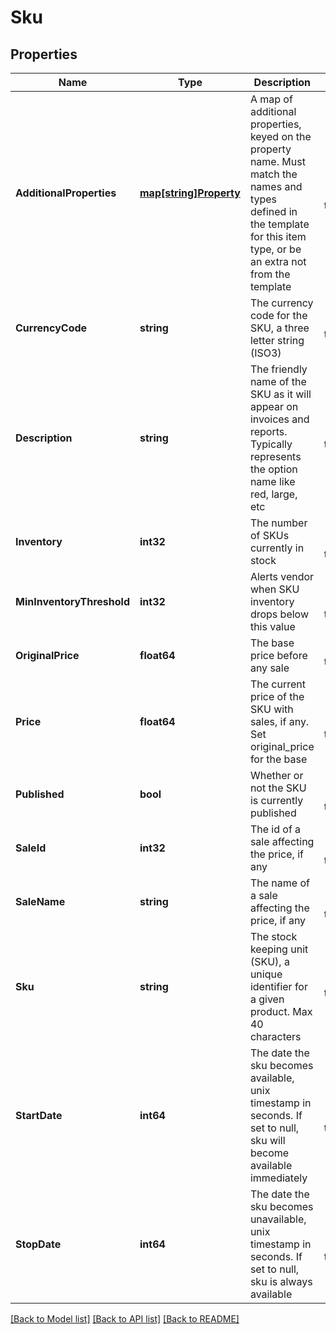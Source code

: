 # Sku

## Properties
Name | Type | Description | Notes
------------ | ------------- | ------------- | -------------
**AdditionalProperties** | [**map[string]Property**](Property.md) | A map of additional properties, keyed on the property name.  Must match the names and types defined in the template for this item type, or be an extra not from the template | [optional] [default to null]
**CurrencyCode** | **string** | The currency code for the SKU, a three letter string (ISO3) | [default to null]
**Description** | **string** | The friendly name of the SKU as it will appear on invoices and reports. Typically represents the option name like red, large, etc | [default to null]
**Inventory** | **int32** | The number of SKUs currently in stock | [optional] [default to null]
**MinInventoryThreshold** | **int32** | Alerts vendor when SKU inventory drops below this value | [optional] [default to null]
**OriginalPrice** | **float64** | The base price before any sale | [default to null]
**Price** | **float64** | The current price of the SKU with sales, if any. Set original_price for the base | [optional] [default to null]
**Published** | **bool** | Whether or not the SKU is currently published | [optional] [default to null]
**SaleId** | **int32** | The id of a sale affecting the price, if any | [optional] [default to null]
**SaleName** | **string** | The name of a sale affecting the price, if any | [optional] [default to null]
**Sku** | **string** | The stock keeping unit (SKU), a unique identifier for a given product.  Max 40 characters | [default to null]
**StartDate** | **int64** | The date the sku becomes available, unix timestamp in seconds.  If set to null, sku will become available immediately | [optional] [default to null]
**StopDate** | **int64** | The date the sku becomes unavailable, unix timestamp in seconds.  If set to null, sku is always available | [optional] [default to null]

[[Back to Model list]](../README.md#documentation-for-models) [[Back to API list]](../README.md#documentation-for-api-endpoints) [[Back to README]](../README.md)


